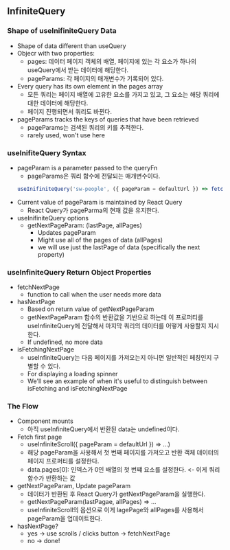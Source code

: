 ## InfiniteQuery

### Shape of useInifiniteQuery Data

* Shape of data different than useQuery
* Objecr with two properties:
  * pages: 데이터 페이지 객체의 배열, 페이지에 있는 각 요소가 하나의 useQuery에서 받는 데이터에 해당한다.
  * pageParams: 각 페이지의 매개변수가 기록되어 있다.
* Every query has its own element in the pages array
  * 모든 쿼리는 페이지 배열에 고유한 요소를 가지고 있고, 그 요소는 해당 쿼리에 대한 데이터에 해당한다.
  * 페이지 진행되면서 쿼리도 바뀐다.
* pageParams tracks the keys of queries that have been retrieved
  * pageParams는 검색된 쿼리의 키를 추적한다.
  * rarely used, won't use here

### useInifiteQuery Syntax

* pageParam is a parameter passed to the queryFn
  * pageParams은 쿼리 함수에 전달되는 매개변수이다.
  ```js
  useInifiniteQuery('sw-people', ({ pageParam = defaultUrl }) => fetchUrl(pageParam));
  ```
* Current value of pageParam is maintained by React Query
  * React Query가 pageParma의 현재 값을 유지한다.
* useInifiniteQuery options
  * getNextPageParam: (lastPage, allPages)
    * Updates pageParam
    * Might use all of the pages of data (allPages)
    * we will use just the lastPage of data (specifically the next property)

### useInfiniteQuery Return Object Properties

* fetchNextPage
  * function to call when the user needs more data
* hasNextPage
  * Based on return value of getNextPageParam
  * getNextPageParam 함수의 반환값을 기반으로 하는데 이 프로퍼티를 useInfiniteQuery에 전달해서 마지막 쿼리의 데이터를 어떻게 사용할지 지시한다.
  * If undefined, no more data
* isFetchingNextPage
  * useInfiniteQuery는 다음 페이지를 가져오는지 아니면 일반적인 페칭인지 구별할 수 있다.
  * For displaying a loading spinner
  * We'll see an example of when it's useful to distinguish between isFetching and isFetchingNextPage

### The Flow

* Component mounts
  * 아직 useInfiniteQuery에서 반환된 data는 undefined이다.
* Fetch first page
  * useInfiniteScroll({ pageParam = defaultUrl }) => ...)
  * 해당 pageParam을 사용해서 첫 번째 페이지를 가져오고 반환 객체 데이터의 페이지 프로퍼티를 설정한다.
  * data.pages[0]: 인덱스가 0인 배열의 첫 번쨰 요소를 설정한다. <- 이게 쿼리 함수가 반환하는 값
* getNextPageParam, Update pageParam
  * 데이터가 반환된 후 React Query가 getNextPageParam을 실행한다.
  * getNextPageParam(lastPagae, allPages) => ...
  * useInfiniteScroll의 옵션으로 이게 lagePage와 allPages를 사용해서 pageParam을 업데이트한다.
* hasNextPage?
  * yes -> use scrolls / clicks button -> fetchNextPage
  * no -> done!